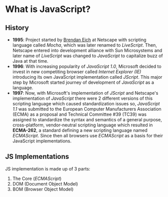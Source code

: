 What is JavaScript?
===

History
--
* **1995**: Project started by [Brendan Eich](https://en.wikipedia.org/wiki/Brendan_Eich "Know more at Wikipedia") at Netscape with scripting language called *Mocha*, which was later renamed to *LiveScript*.
Then, Netscape entered into development alliance with Sun Microsystems and later name of *LiveScript* was changed to *JavaScript* to capitalize buzz of Java at that time.
* **1996**: With increasing popularity of *JavaScript 1.0*, Microsoft decided to invest in new competiting browser called *Internet Explorer (IE)* introducing its own JavaScript implementation called *JScript*. This major step by Microsoft started journey of development of *JavaScript* as a language.
* **1997**: Now, with Microsoft's implementation of *JScript* and Netscape's implementation of *JavaScript* there were 2 different versions of this scripting language which caused standardization issues so, *JavaScript 1.1* was submitted to the European Computer Manufacturers Association (ECMA) as a proposal and Technical Committee #39 (TC39) was assigned to standardize the syntax and semantics of a general purpose, cross-platform, vendor-neutral scripting language which resulted in **ECMA-262**, a standard defining a new scripting language
named *ECMAScript*. Since then all browsers use *ECMAScript* as a basis for their JavaScript implementations.

JS Implementations
--
JS implementation is made up of 3 parts:
1. The Core (*ECMAScript*)
2. DOM (Document Object Model)
3. BOM (Browser Object Model)
